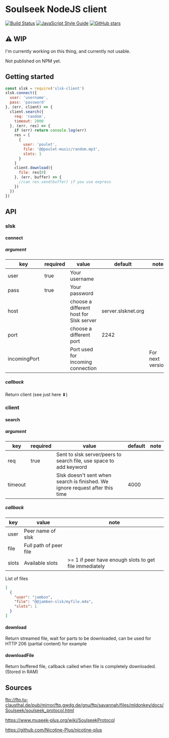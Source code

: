 # Soulseek NodeJS client

[![Build Status](https://travis-ci.org/f-hj/slsk-client.svg?branch=master)](https://travis-ci.org/f-hj/slsk-client)
[![JavaScript Style Guide](https://img.shields.io/badge/code_style-standard-brightgreen.svg)](https://standardjs.com)
[![GitHub stars](https://img.shields.io/github/stars/f-hj/slsk-client.svg)](https://github.com/f-hj/slsk-client/stargazers)

## ⚠ WIP
I'm currently working on this thing, and currently not usable.

Not published on NPM yet.

## Getting started
```js
const slsk = require('slsk-client')
slsk.connect({
  user: 'username',
  pass: 'password'
}, (err, client) => {
  client.search({
    req: 'random',
    timeout: 2000
  }, (err, res) => {
    if (err) return console.log(err)
    res = [
      {
        user: 'poulet',
        file: '@@poulet-music/random.mp3',
        slots: 1
      }
    ]
    client.download({
      file: res[0]
    }, (err, buffer) => {
      //can res.send(buffer) if you use express
    })
  })
})
```

## API
### slsk
#### connect
##### argument
| key | required | value | default | note |
|-----|----------|-------|---------|------|
|user| true |Your username|
|pass| true| Your password|
|host||choose a different host for Slsk server|server.slsknet.org|
|port||choose a different port|2242|
|incomingPort||Port used for incoming connection||For next version|

##### callback
Return client (see just here ⬇)

### client
#### search
##### argument
| key | required | value | default | note |
|-----|----------|-------|---------|------|
|req|true|Sent to slsk server/peers to search file, use space to add keyword|
|timeout||Slsk doesn't sent when search is finished. We ignore request after this time|4000|

##### callback

|key | value | note |
|-----|-------|------|
|user|Peer name of slsk|
|file|Full path of peer file|
|slots|Available slots|>= 1 if peer have enough slots to get file immediately|

List of files
```json
[
  {
    "user": "jambon",
    "file": "@@jambon-slsk/myfile.m4a",
    "slots": 1
  }
]
```

#### download
Return streamed file, wait for parts to be downloaded, can be used for HTTP 206 (partial content) for example

#### downloadFile
Return buffered file, callback called when file is completely downloaded. (Stored in RAM)

## Sources

ftp://ftp.tu-clausthal.de/pub/mirror/ftp.gwdg.de/gnu/ftp/savannah/files/mldonkey/docs/Soulseek/soulseek_protocol.html

https://www.museek-plus.org/wiki/SoulseekProtocol

https://github.com/Nicotine-Plus/nicotine-plus

